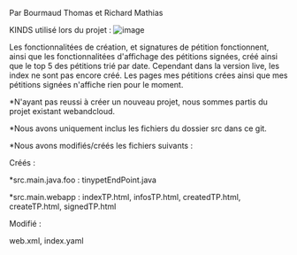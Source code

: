 

Par Bourmaud Thomas et Richard Mathias

KINDS utilisé lors du projet :
![image](https://user-images.githubusercontent.com/73703314/231209521-b9039fed-224b-48bb-947c-4b6d2bd525b9.png)

Les fonctionnalitées de création, et signatures de pétition fonctionnent, ainsi que les fonctionnalitées d'affichage des pétitions signées, créé ainsi que le top 5 des pétitions trié par date. Cependant dans la version live, les index ne sont pas encore créé. Les pages mes pétitions crées ainsi que mes pétitions signées n'affiche rien pour le moment. 

*N'ayant pas reussi à créer un nouveau projet, nous sommes partis du projet existant webandcloud.

*Nous avons uniquement inclus les fichiers du dossier src dans ce git.

*Nous avons modifiés/créés les fichiers suivants : 

Créés  : 

*src.main.java.foo : tinypetEndPoint.java 

*src.main.webapp : indexTP.html, infosTP.html, createdTP.html, createTP.html, signedTP.html

Modifié : 

web.xml, index.yaml
